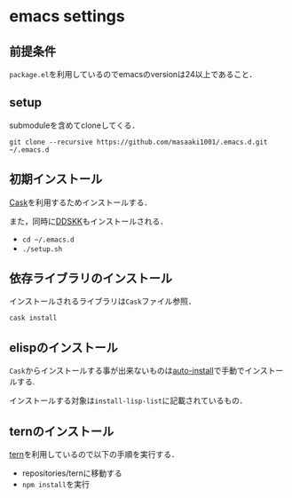 # emacs settings

## 前提条件

`package.el`を利用しているのでemacsのversionは24以上であること．

## setup

submoduleを含めてcloneしてくる．

    git clone --recursive https://github.com/masaaki1001/.emacs.d.git ~/.emacs.d

## 初期インストール

[Cask](http://cask.readthedocs.org/en/latest/)を利用するためインストールする．

また，同時に[DDSKK](http://openlab.ring.gr.jp/skk/ddskk-ja.html)もインストールされる．

* `cd ~/.emacs.d`
* `./setup.sh`

## 依存ライブラリのインストール

インストールされるライブラリは`Cask`ファイル参照．

    cask install

## elispのインストール

`Cask`からインストールする事が出来ないものは[auto-install](http://www.emacswiki.org/emacs/auto-install.el)で手動でインストールする.

インストールする対象は`install-lisp-list`に記載されているもの．

## ternのインストール

[tern](https://github.com/marijnh/tern)を利用しているので以下の手順を実行する．

* repositories/ternに移動する
* `npm install`を実行
